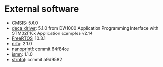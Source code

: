 # External software

- [CMSIS](https://github.com/ARM-software/CMSIS_5): 5.6.0
- [deca_driver](https://www.decawave.com/software/): 5.1.0 from DW1000 Application Programming Interface with STM32F10x Application examples v2.14
- [FreeRTOS](https://github.com/FreeRTOS/FreeRTOS-Kernel): 10.3.1
- [nrfx](https://github.com/NordicSemiconductor/nrfx): 2.1.0
- [nanoprintf](https://github.com/charlesnicholson/nanoprintf): commit 64f84ce
- [jsmn](https://github.com/zserge/jsmn): 1.1.0
- [strntol](https://github.com/axboe/fio/blob/master/lib/strntol.c): commit a9d9582
